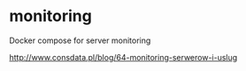# monitoring
Docker compose for server monitoring

http://www.consdata.pl/blog/64-monitoring-serwerow-i-uslug
